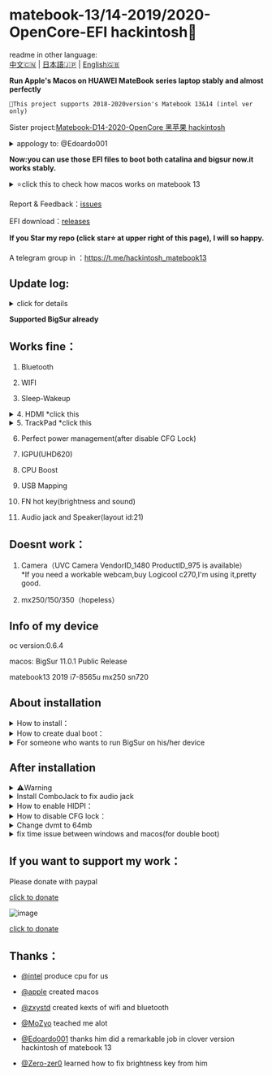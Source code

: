 # matebook-13/14-2019/2020-OpenCore-EFI  hackintosh

readme in other language:  
[中文🇨🇳](readme.md) | [日本語🇯🇵](readme-jp.md) | [English🇬🇧](readme-en.md)   


**Run Apple's Macos on HUAWEI MateBook series laptop stably and almost perfectly**  

```
This project supports 2018-2020version's Matebook 13&14 (intel ver only)
```


Sister project:[Matebook-D14-2020-OpenCore 黑苹果 hackintosh  ](https://github.com/ske1996/Matebook-D14-2020-hackintosh)  

<details> 
<summary>appology to: @Edoardo001 </summary>  
 
very much thanks to [@Edoardo001](https://github.com/Edoardo001/Matebook-13-Hackintosh)on test bigsur(beta),and i am so sorry for wasted his time,because of i did a totally wrong EFI for testing bigsur,my apology.  
 
 </details>  

**Now:you can use those EFI files to boot both catalina and bigsur now.it works stably.**  
  
<details>  
<summary>⭐️click this to check how macos works on matebook 13</summary>  
 

[click this to watch Video](https://www.bilibili.com/video/bv18z4y1U7rz)  
 
![image](https://github.com/ske1996/matebook-13-2019-oc-efi/blob/master/%E6%9D%82%E9%A1%B9/%E3%82%B9%E3%82%AF%E3%83%AA%E3%83%BC%E3%83%B3%E3%82%B7%E3%83%A7%E3%83%83%E3%83%88%202020-11-14%2019.30.41.png?raw=true)     
![image](https://i0.hdslb.com/bfs/article/0d73e23780c4a4a5b80b1e956dc8957bb95f3372.jpg@1320w_880h.webp)  
![image](https://i0.hdslb.com/bfs/article/3c89fd7615510c1b2e9efa1c6024348b4b635abc.jpg@1320w_1760h.webp)  

[click this to watch Video](https://www.bilibili.com/video/bv18z4y1U7rz)  
 

</details>   

Report & Feedback：[issues](https://github.com/ske1996/matebook-13-2019-oc-efi/issues)  

  
EFI download：[releases](https://github.com/ske1996/matebook-13-2019-oc-efi/releases)  

**If you Star my repo (click star⭐️ at upper right of this page), I will so happy.**  


A telegram group in ：https://t.me/hackintosh_matebook13  




## Update log:  

<details>  
<summary>click for details</summary>  
 
- 20210317:  
I wont upgrade anything until it will be necessary to do(likes apple changed their secure boot policy,so you have to use latest opencore to boot etc.),it still works well on even lastest version of macos 11.2.3(when i wrote this). so,see you in next necessary-upgrade version.  

- 20210130:  
Upgraded all Bigsur version's EFI to OpenCore 0.6.5，Upgraded some kexts to latest version，and added boot chime. 

- 20201113:  
Upgraded all Bigsur version's EFI to OpenCore 0.6.4，Supported Bigsur 11.0.1 Public Release  

- 20201106:  
Upgraded OpenCore which is for MB13/14 2018-2019(BigSur ver) to 0.6.3  

- 20201031:  
Upgraded OpenCore which is for MB13/14 2018-2019(BigSur ver) to 0.6.2  
 

- 20200918:  
deleted two fakepcid kexts and some other things，now efi is very clean，and try to fix wifi-bluetooth conflict issue    


- 20200917:  
upgrade oc to 0.6.1,and removed itlwm.kext,added AirportItlwm.kext,heliport is not necessary now  
you need to download correct version for efi,it according to your os version.   
 
- 20200916:  
delete more useless kext and ssdt,this version will take less ram,and upgrade opencore to 0.6.1  

 
 
- 20200905:    
added something interesting+SMCLightSensor.kext  


  
  
- 20200822:    
Deleted some useless ssdt.  

- 20200814:  
Rebuild some ssdt make it more compact.  
and you can use this efi boot both catalina and bigsur now.it is steadily and worked well.  

- 20200806:  
Upgrade OpenCore to official 0.6.0  


- 20200802:  
updated itlwmx.kext for 2020ver laptop,[click for download](https://github.com/ske1996/matebook-13-2019-oc-efi/raw/master/itlwmx%20beta0802.zip)  

    
- 20200728:  
added public beta of itlwm.kext and heliport  

- 20200725:  
Support Macos 10.15.6  

- 20200724:  
upgrade opencore to 0.5.9  


- 20200715:  
audio jack fixed,thanks randomprofilename  

- 20200712:  
this efi could be used in matebook 13/14 2019  
and under 2020 version likes:  
except wifi couldnt be load,everything is as same as 2019 version,works fine.  
the reason might be the 2020 version use 2gen ac9560,maybe can be fixed in future.


- 20200710:  
add a clover efi for installing macos,  
this clover efi could be used to boot your hackintosh,too  
But I strongly recommand to use opencore(oc) efi to boot your device.  


</details>  

**Supported BigSur already**  

## Works fine：
  
  
1. Bluetooth  

2. WIFI  


3. Sleep-Wakeup

<details>  
<summary>4. HDMI *click this</summary>   
  
⭕️MataBook 13 2018-2020 you dont have to do anything  
❌MataBook 14 2019-2020 the Framebuffer part of config.plist ⇨ should be changed to this：[Plan A](https://github.com/ske1996/matebook-13-2019-oc-efi/issues/49) |  [Plan B](https://github.com/ske1996/matebook-13-2019-oc-efi/issues/121)   
but there are some cases which they havent changed anything in config.plist,and their device's hdmi works fine.  
so,if your device's hdmi works,strongly recommand to NOT change anything of config.plist(except MLB,SN)  

 </details>   

<details>  
<summary>5. TrackPad *click this</summary>  
 
Seems like there are some difference in hardware on our MateBook between the different sales area.  
My tests in whatever 2019ver or 2020ver of MateBook are all on China sales version.  
And they all worked well.  
 so if you got trackpad issue,follow this issue [#129](https://github.com/ske1996/matebook-13-2019-oc-efi/issues/129)  
to see if it can fix your trackpad  
If it cant,Open a new issue with using the 【bug report】 option to write info of your device and send your dsdt with it.  
 
  
</details> 

6. Perfect power management(after disable CFG Lock)  

7. IGPU(UHD620)  

8. CPU Boost  

9. USB Mapping

10. FN hot key(brightness and sound)  

11. Audio jack and Speaker(layout id:21) 


  
  
## Doesnt work：  


1. Camera（UVC Camera VendorID_1480 ProductID_975 is available）  
*If you need a workable webcam,buy Logicool c270,I'm using it,pretty good.  


2. mx250/150/350（hopeless）

  
## Info of my device     


oc version:0.6.4  

macos: BigSur 11.0.1 Public Release  

matebook13 2019 i7-8565u mx250 sn720  


## About installation

<details>  
<summary> How to install：</summary> 

A perfect guide in:  

https://dortania.github.io/vanilla-laptop-guide/preparations/installer-overview.html  



</details>  



<details>  
<summary> How to create dual boot：</summary> 

[click to download the guide](https://github.com/ske1996/matebook-13-2019-oc-efi/raw/master/A%20guide%20for%20dualBoot%20of%20Matebook13%20from%20%40Francisco%20Novoa.pdf)  

Thanks [@Francisco Novoa(from Chile🇨🇱)](https://t.me/hackintosh_matebook13/8557) and this dual-boot guide is written by him   


</details>  

<details>  
<summary>For someone who wants to run BigSur on his/her device</summary> 


1. OTA works for upgrading to BigSur from Catalina  
2. However you want to install BigSur on your device,I recommand you to unlock CFG at frist for avoiding some problem you maybe will get.  
3. Before you upgrade your osx to BigSur from Catalina,you should remove your EFI folder in you ESP partition and switch to BigSur version one which is published in my [release](https://github.com/ske1996/matebook-13-2019-oc-efi/releases).  




</details>  


## After installation

<details>  
<summary>⚠️Warning</summary>  
⚠️⚠️⚠️⚠️⚠️⚠️⚠️⚠️⚠️⚠️⚠️⚠️⚠️⚠️⚠️⚠️⚠️⚠️⚠️⚠️⚠️⚠️⚠️⚠️⚠️⚠️⚠️⚠️⚠️⚠️⚠️⚠️⚠️⚠️⚠️⚠️  
  
1.DO NOT BOOT YOUR WINDOWS OR OTHER OS WITH OpneCore.  
you may lose your Genuine license,except you know how to inject your own correct UUID/MLB/SN in config.plist.  
it is not 100% happened issue,but it is still risky.  
you should just set Macos as defaul boot at OpenCore with pressing ctrl + enter to choose Mac partition.  
and edit config to disable "showpicker" which is at EFI/OC.  
then press F12 immediately after you press power button,and choose the option named like "windows xxxx" to boot windows with original uefi bootloader.  
Or follow that guide "how to create dual boot" upper this page.  


2.You should edit the config.plist to customize MLB/SN/UUID which is unique before you start to use your laptop as daily pc.  

3.Do not enable "serch my mac" in setting.  

4.Do not enable "file vault" in setting.  


</details>  



<details>  
<summary>Install ComboJack to fix audio jack  </summary>  
  
![image](https://github.com/ske1996/matebook-13-2019-oc-efi/blob/master/%E6%9D%82%E9%A1%B9/audiojack.png?raw=true)  


From Heporis:  

https://github.com/randomprofilename/ComboJack


run install.sh in terminal:  

```bash
ComboJack_Installer/install.sh
```
  
</details>     



<details>  
<summary>How to enable HIDPI：</summary>  
 
⚠️Attention：  
according to your OS version,the program which you will use is different.        
BigSur：[click to download](https://github.com/ske1996/matebook-13-2019-oc-efi/raw/master/Bigsur/%EF%BC%88BigSur%E6%96%B9%E6%A1%882%EF%BC%89hidpi.zip)  
Catalina：https://github.com/xzhih/one-key-hidpi  

 

My selection：  
1. enable HiDPi (with patch/inject EDID)ーーーーーーーselete "2" at frist step
2. macbook pro   
3. input 6    
4. input  1600x1066 1343x895 2160x1440  



You should lock your resolution to 1343x895 at setting since you enabled HiDPI.Otherwise you will get bug from wakeup.  


*Attention⚠️you should select resolution like left part of this photo(1343x895 under the monitor),but the correct button(right part of photo) maybe not same as this photo.   


![image](https://github.com/ske1996/matebook-13-2019-oc-efi/blob/master/%E6%9D%82%E9%A1%B9/HIDPI.png?raw=true)  

*Attention⚠️you should select resolution like left part of this photo(1343x895 under the monitor),but the correct button(right part of photo) maybe not same as this photo.  



</details>     
  

<details>  
<summary>How to disable CFG lock：</summary>  

✨For perfect power management and smooth boost  
if you got unnormal cpu boost issue or overheating issue,i recommand to do this  

upgrade your bios to 1.28,could be downloaded in HUAWEI's official page  

1.Format a usb stick to fat32  

2.create a new floder named "EFI" at root  

3.create a new floder named "BOOT" At /EFI  

4.download [cfgunlock.zip(click)](https://github.com/ske1996/matebook-13-2019-oc-efi/raw/master/cfgunlock.zip)  

5.copy bootx64.efi from cfgunlock.zip to EFI/BOOT in your usb 

Restart and boot with this usb  

After you boot   

Press alt and "＝" in same time  
(BTW,my keyborad is standard USA version,the hot key is not same between different language version keyboard,so strongly recommand to get an external USA version keyborad for this guide)  

And use ↑and↓ in your keyboard to find "cpusetup"  


And press enter in keyboard to enter "cpusetup"  


You will see this.  
![image](https://github.com/ske1996/matebook-13-2019-oc-efi/blob/master/%E6%9D%82%E9%A1%B9/RU.jpg?raw=true)

  
0030-0E in your computer must be 01  

Use ←→↑↓ key to pick it and press enter  

Then,put "00" in  

Then,press ctrl and w in same time to save setting   

If save successfully,it will tell you like"update written"(i forget what it was)  

And alt+q to quit  

Btw.DO NOT use opencore to boot what i uploaded  

You should use that usb stick to boot again for check the change is saved  
then use [propertree](https://github.com/ske1996/matebook-13-2019-oc-efi/raw/master/ProperTree.zip) to change kernel/add/quirks which is at EFI/OC/config.plist of ESP partition as this picture 
![image](https://github.com/ske1996/matebook-13-2019-oc-efi/blob/master/%E6%9D%82%E9%A1%B9/cfgunlosk.png?raw=true)  

That is all of how to unlock cfg in matebook13 2019  

And you will get a perfect power management  

</details>     
      
<details>  
<summary>Change dvmt to 64mb</summary>  
    
our dvmt is 32mb in defult,and it just support hdmi output to 4k30p  

and you can get 4k60p hdmi output work after you unlock dvmt to 64mb  

basically same as my cfg guide  

use that bootx64.efi from cfgunlock.zip,copy it to EFI/BOOT in your usb stick and boot with it  

after you boot press alt and = at same time in usa version keyboard  

use pagedown to find SaSetup and getin to it  

then press crtl and pgdown ,your screen will like that picture  
![image](https://github.com/ske1996/matebook-13-2019-oc-efi/raw/master/%E6%9D%82%E9%A1%B9/dvmt64.bmp)  

change 0107 to 2 and 0108 to 3  

then crtl and w to save the change  

You should use that usb stick to boot again for check the change is saved  
then use [propertree](https://github.com/ske1996/matebook-13-2019-oc-efi/raw/master/ProperTree.zip) to change DeviceProperties/Add/PciRoot(0x0)/Pci(0x2,0x0) which is at EFI/OC/config.plist of ESP partition as this picture 　
⚠️This setting of config.plist is just for matebook 13 2018-2019(maybe it works for 2020ver,too)  
![image](https://github.com/ske1996/matebook-13-2019-oc-efi/blob/master/%E6%9D%82%E9%A1%B9/dvmt64config.png?raw=true)  
  
[the inspiration of this guide from @laozhiang](https://github.com/laozhiang)  
  


</details>   

<details>  
<summary>fix time issue between windows and macos(for double boot)</summary>     
  
in windows press WIN+x run CMD with administrator  
  
  input：  
  
```bash
Reg add HKLM\SYSTEM\CurrentControlSet\Control\TimeZoneInformation /v RealTimeIsUniversal /t REG_DWORD /d 1
```  


</details>       
  

## If you want to support my work：

Please donate with paypal  

[click to donate](https://paypal.me/ske1996)  

![image](https://github.com/ske1996/matebook-13-2019-oc-efi/blob/master/%E6%9D%82%E9%A1%B9/paypal.png?raw=true)  

[click to donate](https://paypal.me/ske1996)  


## Thanks：

- [@intel](https://www.intel.com/content/www/us/en/homepage.html) produce cpu for us

- [@apple](https://www.apple.com/) created macos  
 
- [@zxystd](https://github.com/OpenIntelWireless/itlwm) created kexts of wifi and bluetooth  

- [@MoZyo](https://github.com/MoZyo/RedmiBook-13-10th-Gen-Intel-Hackintosh) teached me alot

- [@Edoardo001](https://github.com/Edoardo001/Matebook-13-Hackintosh)  thanks him did a remarkable job in clover version hackintosh of matebook 13

- [@Zero-zer0](https://github.com/Zero-zer0) learned how to fix brightness key from him
